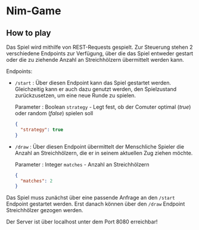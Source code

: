 # Nim-Game

## How to play
Das Spiel wird mithilfe von REST-Requests gespielt. Zur Steuerung stehen 2 verschiedene Endpoints zur Verfügung, über die das Spiel entweder gestart oder die zu ziehende Anzahl an Streichhölzern übermittelt werden kann.

Endpoints:
- `/start` : Über diesen Endpoint kann das Spiel gestartet werden. Gleichzeitig kann er auch dazu genutzt werden, den Spielzustand zurückzusetzen, um eine neue Runde zu spielen.

  Parameter : Boolean `strategy` - Legt fest, ob der Comuter optimal (*true*) oder random (*false*) spielen soll
  ```JSON
  {
    "strategy": true
  }
  ```
- `/draw` : Über diesen Endpoint übermittelt der Menschliche Spieler die Anzahl an Streichhölzern, die er in seinem aktuellen Zug ziehen möchte.

  Parameter : Integer `matches` - Anzahl an Streichhölzern
  ```JSON
  {
    "matches": 2
  }
  ```
  
Das Spiel muss zunächst über eine passende Anfrage an den `/start` Endpoint gestartet werden. Erst danach können über den `/draw` Endpoint Streichhölzer gezogen werden. 
  
Der Server ist über localhost unter dem Port 8080 erreichbar!
 

